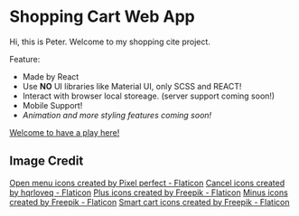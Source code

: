 # Shopping Cart Web App

Hi, this is Peter.
Welcome to my shopping cite project.

Feature:
- Made by React
- Use **NO** UI libraries like Material UI, only SCSS and REACT!
- Interact with browser local storeage. (server support coming soon!)
- Mobile Support!
- *Animation and more styling features coming soon!*

[Welcome to have a play here!](https://nervous-wright-29777b.netlify.app)

## Image Credit
<a href="https://www.flaticon.com/free-icons/open-menu" title="open menu icons">Open menu icons created by Pixel perfect - Flaticon</a>
<a href="https://www.flaticon.com/free-icons/cancel" title="cancel icons">Cancel icons created by hqrloveq - Flaticon</a>
<a href="https://www.flaticon.com/free-icons/plus" title="plus icons">Plus icons created by Freepik - Flaticon</a>
<a href="https://www.flaticon.com/free-icons/minus" title="minus icons">Minus icons created by Freepik - Flaticon</a>
<a href="https://www.flaticon.com/free-icons/smart-cart" title="smart cart icons">Smart cart icons created by Freepik - Flaticon</a>
